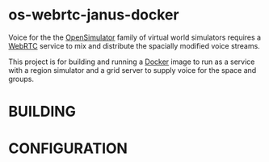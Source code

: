 # os-webrtc-janus-docker

Voice for the the [OpenSimulator] family of virtual world simulators requires
a [WebRTC] service to mix and distribute the spacially modified voice streams.

This project is for building and running a [Docker] image to run as a service
with a region simulator and a grid server to supply voice for the space and
groups.

# BUILDING

# CONFIGURATION


[Docker]: https://www.docker.com/
[OpenSimulator]: http://opensimulator.org
[WebRTC]: https://webrtc.org/
